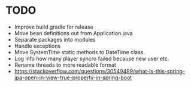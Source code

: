 # TODO
- Improve build.gradle for release
- Move bean definitions out from Application.java
- Separate packages into modules
- Handle exceptions
- Move SystemTime static methods to DateTime class.
- Log info how many player syncro failed because new user etc.
- Rename threads to more readable format
- https://stackoverflow.com/questions/30549489/what-is-this-spring-jpa-open-in-view-true-property-in-spring-boot
